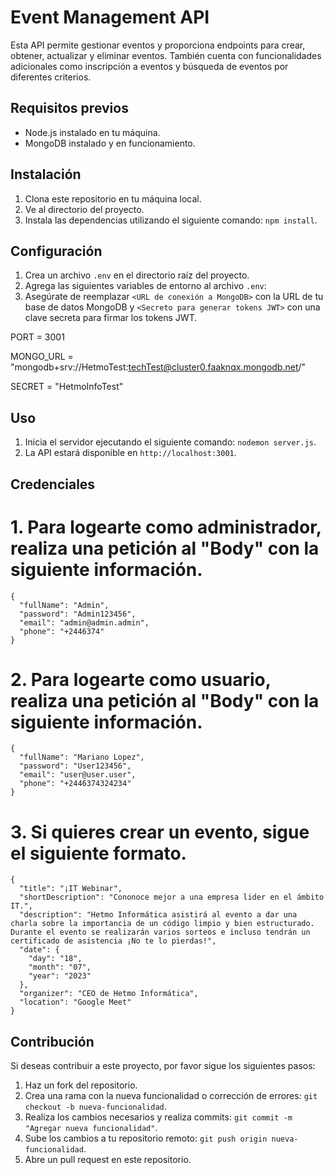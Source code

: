 # Event Management API

Esta API permite gestionar eventos y proporciona endpoints para crear, obtener, actualizar y eliminar eventos. También cuenta con funcionalidades adicionales como inscripción a eventos y búsqueda de eventos por diferentes criterios.

## Requisitos previos

- Node.js instalado en tu máquina.
- MongoDB instalado y en funcionamiento.

## Instalación

1. Clona este repositorio en tu máquina local.
2. Ve al directorio del proyecto.
3. Instala las dependencias utilizando el siguiente comando: `npm install`.

## Configuración

1. Crea un archivo `.env` en el directorio raíz del proyecto.
2. Agrega las siguientes variables de entorno al archivo `.env`:
3. Asegúrate de reemplazar `<URL de conexión a MongoDB>` con la URL de tu base de datos MongoDB y `<Secreto para generar tokens JWT>` con una clave secreta para firmar los tokens JWT.

PORT = 3001

MONGO_URL = "mongodb+srv://HetmoTest:techTest@cluster0.faaknqx.mongodb.net/"

SECRET = "HetmoInfoTest"

## Uso

1. Inicia el servidor ejecutando el siguiente comando: `nodemon server.js`.
2. La API estará disponible en `http://localhost:3001`.

## Credenciales

# 1. Para logearte como administrador, realiza una petición al "Body" con la siguiente información.
```
{
  "fullName": "Admin",
  "password": "Admin123456",
  "email": "admin@admin.admin",
  "phone": "+2446374"
}
```

# 2. Para logearte como usuario, realiza una petición al "Body" con la siguiente información.
```
{
  "fullName": "Mariano Lopez",
  "password": "User123456",
  "email": "user@user.user",
  "phone": "+2446374324234"
}
```
# 3. Si quieres crear un evento, sigue el siguiente formato.
```
{
  "title": "¡IT Webinar",
  "shortDescription": "Cononoce mejor a una empresa lider en el ámbito IT.",
  "description": "Hetmo Informática asistirá al evento a dar una charla sobre la importancia de un código limpio y bien estructurado. Durante el evento se realizarán varios sorteos e incluso tendrán un certificado de asistencia ¡No te lo pierdas!",
  "date": {
    "day": "18",
    "month": "07",
    "year": "2023"
  },
  "organizer": "CEO de Hetmo Informática",
  "location": "Google Meet"
}
```

## Contribución

Si deseas contribuir a este proyecto, por favor sigue los siguientes pasos:

1. Haz un fork del repositorio.
2. Crea una rama con la nueva funcionalidad o corrección de errores: `git checkout -b nueva-funcionalidad`.
3. Realiza los cambios necesarios y realiza commits: `git commit -m "Agregar nueva funcionalidad"`.
4. Sube los cambios a tu repositorio remoto: `git push origin nueva-funcionalidad`.
5. Abre un pull request en este repositorio.
